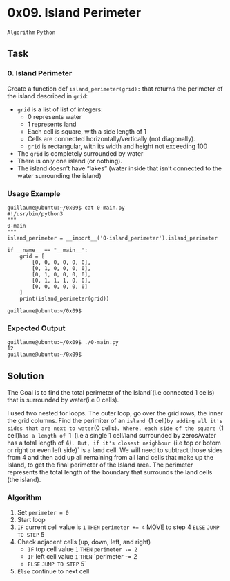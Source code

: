# 0x09. Island Perimeter

`Algorithm` `Python`

## Task

### 0. Island Perimeter

Create a function def `island_perimeter(grid):` that returns the perimeter of the island described in
`grid`:

  - `grid` is a list of list of integers:
    - 0 represents water
    - 1 represents land
    - Each cell is square, with a side length of 1
    - Cells are connected horizontally/vertically (not diagonally).
    - `grid` is rectangular, with its width and height not exceeding 100
  - The `grid` is completely surrounded by water
  - There is only one island (or nothing).
  - The island doesn’t have “lakes” (water inside that isn’t connected to the water surrounding the island)

### Usage Example

```
guillaume@ubuntu:~/0x09$ cat 0-main.py
#!/usr/bin/python3
"""
0-main
"""
island_perimeter = __import__('0-island_perimeter').island_perimeter

if __name__ == "__main__":
    grid = [
        [0, 0, 0, 0, 0, 0],
        [0, 1, 0, 0, 0, 0],
        [0, 1, 0, 0, 0, 0],
        [0, 1, 1, 1, 0, 0],
        [0, 0, 0, 0, 0, 0]
    ]
    print(island_perimeter(grid))

guillaume@ubuntu:~/0x09$ 
```

### Expected Output

```
guillaume@ubuntu:~/0x09$ ./0-main.py
12
guillaume@ubuntu:~/0x09$ 
```

## Solution

  The Goal is to find the total perimeter of the Island`(i.e connected 1 cells) that is surrounded by
water(i.e 0 cells).

I used two nested for loops. The outer loop, go over the grid rows, the inner the grid columns.
Find the perimiter of an `island `(1 cell)` by adding all it's sides that are next to water `(0 cells)`.
Where, each side of the square `(1 cell)`has a length of `1` `(i.e a single 1 cell/land surrounded by
zeros/water has a total length of 4)`. But, if it's closest neighbour `(i.e top or botom or right or even
left side)` is a land cell. We will need to subtract those sides from 4 and then add up all remaining from
all land cells that make up the Island, to get the final perimeter of the Island area. The perimeter
represents the total length of the boundary that surrounds the land cells (the island).

### Algorithm

1. Set `perimeter = 0`
2. Start loop
3. `IF` current cell value is `1` `THEN` `perimeter += 4` MOVE to step 4 `ELSE` `JUMP TO STEP` 5
4. Check adjacent cells (up, down, left, and right)
   - `IF` top cell value `1` `THEN` `perimeter -= 2`
   - `IF` left cell value `1` `THEN` `perimeter -= 2
   - `ELSE` `JUMP TO STEP` 5`
5. `Else` continue to next cell

